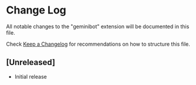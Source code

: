 # Change Log

All notable changes to the "geminibot" extension will be documented in this file.

Check [Keep a Changelog](http://keepachangelog.com/) for recommendations on how to structure this file.

## [Unreleased]

- Initial release